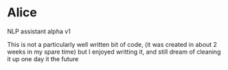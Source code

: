 # Alice
NLP assistant alpha v1

This is not a particularly well written bit of code, (it was created in about 2 weeks in my spare time)
but I enjoyed writting it, and still dream of cleaning it up one day it the future
